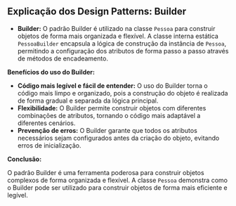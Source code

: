 ## Explicação dos Design Patterns: Builder

* **Builder:** O padrão Builder é utilizado na classe `Pessoa` para construir objetos de forma mais organizada e flexível. A classe interna estática `PessoaBuilder` encapsula a lógica de construção da instância de `Pessoa`, permitindo a configuração dos atributos de forma passo a passo através de métodos de encadeamento.

**Benefícios do uso do Builder:**

* **Código mais legível e fácil de entender:** O uso do Builder torna o código mais limpo e organizado, pois a construção do objeto é realizada de forma gradual e separada da lógica principal.
* **Flexibilidade:** O Builder permite construir objetos com diferentes combinações de atributos, tornando o código mais adaptável a diferentes cenários.
* **Prevenção de erros:** O Builder garante que todos os atributos necessários sejam configurados antes da criação do objeto, evitando erros de inicialização.

**Conclusão:**

O padrão Builder é uma ferramenta poderosa para construir objetos complexos de forma organizada e flexível. A classe `Pessoa` demonstra como o Builder pode ser utilizado para construir objetos de forma mais eficiente e legível.